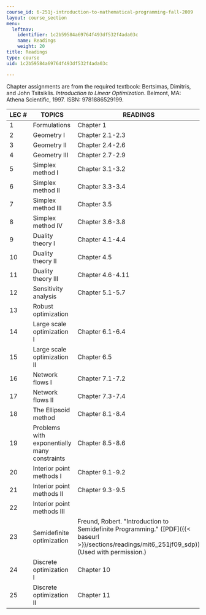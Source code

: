 ```yaml
---
course_id: 6-251j-introduction-to-mathematical-programming-fall-2009
layout: course_section
menu:
  leftnav:
    identifier: 1c2b59584a69764f493df532f4ada03c
    name: Readings
    weight: 20
title: Readings
type: course
uid: 1c2b59584a69764f493df532f4ada03c

---
```


Chapter assignments are from the required textbook: Bertsimas, Dimitris, and John Tsitsiklis. _Introduction to Linear Optimization_. Belmont, MA: Athena Scientific, 1997. ISBN: 9781886529199.

| LEC # | TOPICS | READINGS |
| --- | --- | --- |
| 1 | Formulations | Chapter 1 |
| 2 | Geometry I | Chapter 2.1-2.3 |
| 3 | Geometry II | Chapter 2.4-2.6 |
| 4 | Geometry III | Chapter 2.7-2.9 |
| 5 | Simplex method I | Chapter 3.1-3.2 |
| 6 | Simplex method II | Chapter 3.3-3.4 |
| 7 | Simplex method III | Chapter 3.5 |
| 8 | Simplex method IV | Chapter 3.6-3.8 |
| 9 | Duality theory I | Chapter 4.1-4.4 |
| 10 | Duality theory II | Chapter 4.5 |
| 11 | Duality theory III | Chapter 4.6-4.11 |
| 12 | Sensitivity analysis | Chapter 5.1-5.7 |
| 13 | Robust optimization | &nbsp; |
| 14 | Large scale optimization I | Chapter 6.1-6.4 |
| 15 | Large scale optimization II | Chapter 6.5 |
| 16 | Network flows I | Chapter 7.1-7.2 |
| 17 | Network flows II | Chapter 7.3-7.4 |
| 18 | The Ellipsoid method | Chapter 8.1-8.4 |
| 19 | Problems with exponentially many constraints | Chapter 8.5-8.6 |
| 20 | Interior point methods I | Chapter 9.1-9.2 |
| 21 | Interior point methods II | Chapter 9.3-9.5 |
| 22 | Interior point methods III | &nbsp; |
| 23 | Semidefinite optimization | Freund, Robert. "Introduction to Semidefinite Programming." ([PDF]({{< baseurl >}}/sections/readings/mit6_251jf09_sdp)) (Used with permission.) |
| 24 | Discrete optimization I | Chapter 10 |
| 25 | Discrete optimization II | Chapter 11